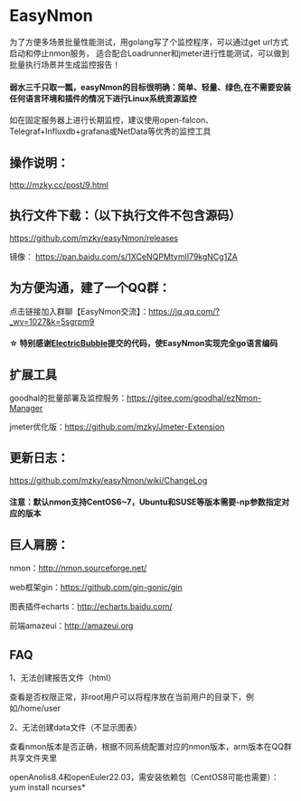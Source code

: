 
#
# EasyNmon

为了方便多场景批量性能测试，用golang写了个监控程序，可以通过get url方式启动和停止nmon服务，
适合配合Loadrunner和jmeter进行性能测试，可以做到批量执行场景并生成监控报告！

#### 弱水三千只取一瓢，easyNmon的目标很明确：简单、轻量、绿色,在不需要安装任何语言环境和插件的情况下进行Linux系统资源监控
如在固定服务器上进行长期监控，建议使用open-falcon、Telegraf+Influxdb+grafana或NetData等优秀的监控工具

##
## 操作说明：

http://mzky.cc/post/9.html

##
## 执行文件下载：（以下执行文件不包含源码）
https://github.com/mzky/easyNmon/releases

镜像：
https://pan.baidu.com/s/1XCeNQPMtymlI79kgNCg1ZA

##
## 为方便沟通，建了一个QQ群：
点击链接加入群聊【EasyNmon交流】：https://jq.qq.com/?_wv=1027&k=5sgrpm9

#### ☆ 特别感谢[ElectricBubble](https://github.com/ElectricBubble)提交的代码，使EasyNmon实现完全go语言编码


##
## 扩展工具

goodhal的批量部署及监控服务：https://gitee.com/goodhal/ezNmon-Manager

jmeter优化版：https://github.com/mzky/Jmeter-Extension

##
## 更新日志：

https://github.com/mzky/easyNmon/wiki/ChangeLog

#### 注意：默认nmon支持CentOS6~7，Ubuntu和SUSE等版本需要-np参数指定对应的版本

## 巨人肩膀：

nmon：http://nmon.sourceforge.net/

web框架gin：https://github.com/gin-gonic/gin

图表插件echarts：http://echarts.baidu.com/

前端amazeui：http://amazeui.org



## FAQ
1、无法创建报告文件（html）

查看是否权限正常，非root用户可以将程序放在当前用户的目录下，例如/home/user

2、无法创建data文件（不显示图表）

查看nmon版本是否正确，根据不同系统配置对应的nmon版本，arm版本在QQ群共享文件夹里

openAnolis8.4和openEuler22.03，需安装依赖包（CentOS8可能也需要）：yum install ncurses*

